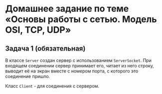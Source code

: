 # Домашнее задание по теме «Основы работы с сетью. Модель OSI, TCP, UDP»
## Задача 1 (обязательная)
В классе `Server` создан сервер с использованием `ServerSocket`. При входящем соединении сервер принимает его, читает из него строку, выводит её на экран вместе с номером порта, с которого это соединение пришло.

Класс `Client` - для соединения с сервером.